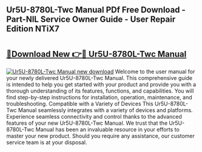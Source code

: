 ## Ur5U-8780L-Twc Manual PDf Free Download - Part-NlL Service Owner Guide - User Repair Edition NTiX7

# <h2><a href="http://bc16809.oget.top/?id=Ur5U-8780L-Twc+Manual">🔗Download New 👉🔴 Ur5U-8780L-Twc Manual</a></h2>

[![Ur5U-8780L-Twc Manual new download](https://i.imgur.com/5g1atiW.png)](http://bc16809.oget.top/?id=Ur5U-8780L-Twc+Manual)
Welcome to the user manual for your newly delivered Ur5U-8780L-Twc Manual. This comprehensive guide is intended to help you get started with your product and provide you with a thorough understanding of its features, functions, and capabilities. You will find step-by-step instructions for installation, operation, maintenance, and troubleshooting. Compatible with a Variety of Devices This Ur5U-8780L-Twc Manual seamlessly integrates with a variety of devices and platforms. Experience seamless connectivity and control thanks to the advanced features of your new Ur5U-8780L-Twc Manual. We trust that the Ur5U-8780L-Twc Manual has been an invaluable resource in your efforts to master your new product. Should you require any assistance, our customer service team is at your disposal.
